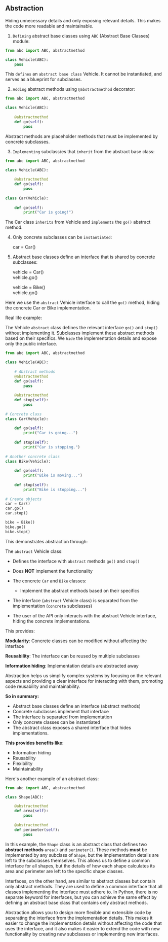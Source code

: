 ## Abstraction
Hiding unnecessary details and only exposing relevant details. This makes the code more readable and maintainable.

1. `Defining` abstract base classes using `ABC` (Abstract Base Classes) module:

```python
from abc import ABC, abstractmethod

class Vehicle(ABC):
    pass
```
This `defines` an `abstract base class` Vehicle. It cannot be instantiated, and serves as a blueprint for subclasses.

2. `Adding` abstract methods using `@abstractmethod` decorator:

```python
from abc import ABC, abstractmethod

class Vehicle(ABC):
    
    @abstractmethod
    def go(self):
        pass
```
Abstract methods are placeholder methods that must be implemented by concrete subclasses.

3. `Implementing` subclass/es that `inherit` from the abstract base class:

```python
from abc import ABC, abstractmethod

class Vehicle(ABC):
    
    @abstractmethod
    def go(self):
        pass
    
class Car(Vehicle):
    
    def go(self):
        print("Car is going!")
```
The Car class `inherits` from Vehicle and `implements` the `go()` abstract method.

4. Only concrete subclasses can be `instantiated`:
    

    car = Car()

5. Abstract base classes define an interface that is shared by concrete subclasses:


    vehicle = Car()  
    vehicle.go()     
    
    vehicle = Bike()           
    vehicle.go()


Here we use the `abstract` Vehicle interface to call the `go()` method, hiding the concrete Car or Bike implementation.


Real life example:

The Vehicle `abstract` class defines the relevant interface `go()` and `stop()` without implementing it. Subclasses implement these abstract methods based on their specifics. We `hide` the implementation details and expose only the public interface.
```python
from abc import ABC, abstractmethod  

class Vehicle(ABC):    
   
    # Abstract methods      
    @abstractmethod    
    def go(self):
        pass
    
    @abstractmethod
    def stop(self):      
        pass
    
# Concrete class      
class Car(Vehicle):
    
    def go(self):
        print("Car is going...")
        
    def stop(self):
        print("Car is stopping.")
        
# Another concrete class
class Bike(Vehicle):
    
    def go(self):
        print("Bike is moving...")
        
    def stop(self):
        print("Bike is stopping...")
        
# Create objects   
car = Car()
car.go()
car.stop()

bike = Bike()     
bike.go()     
bike.stop()
```

This demonstrates abstraction through:

The `abstract` Vehicle class:

- Defines the interface with `abstract` methods `go()` and `stop()`
- Does **NOT** implement the functionality

- The concrete `Car` and `Bike` classes:
  - Implement the abstract methods based on their specifics

- The interface (`abstract` Vehicle class) is separated from the implementation (`concrete` subclasses)

- The user of the API only interacts with the abstract Vehicle interface, hiding the concrete implementations.

This provides:

**Modularity**: Concrete classes can be modified without affecting the interface

**Reusability**: The interface can be reused by multiple subclasses

**Information hiding**: Implementation details are abstracted away

Abstraction helps us simplify complex systems by focusing on the relevant aspects and providing a clear interface for interacting with them, promoting code reusability and maintainability.

**So in summary:**

- Abstract base classes define an interface (abstract methods)
- Concrete subclasses implement that interface
- The interface is separated from implementation
- Only concrete classes can be instantiated
- The abstract class exposes a shared interface that hides implementations.


**This provides benefits like:**

- Information hiding
- Reusability
- Flexibility
- Maintainability

Here's another example of an abstract class:

```python
from abc import ABC, abstractmethod

class Shape(ABC):

    @abstractmethod
    def area(self):
        pass
    
    @abstractmethod
    def perimeter(self):
        pass
```

In this example, the `Shape` class is an abstract class that defines two **abstract methods** `area()` and `perimeter()`. These methods **must** be implemented by any subclass of `Shape`, but the implementation details are left to the subclasses themselves. This allows us to define a common interface for all shapes, but the details of how each shape calculates its area and perimeter are left to the specific shape classes.

Interfaces, on the other hand, are similar to abstract classes but contain only abstract methods. They are used to define a common interface that all classes implementing the interface must adhere to. In Python, there is no separate keyword for interfaces, but you can achieve the same effect by defining an abstract base class that contains only abstract methods.

Abstraction allows you to design more flexible and extensible code by separating the interface from the implementation details. This makes it easier to change the implementation details without affecting the code that uses the interface, and it also makes it easier to extend the code with new functionality by creating new subclasses or implementing new interfaces.
